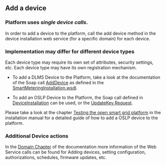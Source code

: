 ## Add a device

### Platform uses _single device calls_.
In order to add a device to the platform, call the add device method in the device installation web service (for a specific domain) for each device.

### Implementation may differ for different device types
Each device type may require its own set of attributes, security settings, etc.
Each device type may have its own registration mechanism.

- To add a DLMS Device to the Platform, take a look at the documentation of the Soap call [AddDevice](../Domains/Smartmetering/smartmeteringwebservices/AddDevice.md) as defined in the [SmartMeteringInstallation.wsdl](https://github.com/OSGP/Platform/blob/development/osgp-adapter-ws-smartmetering/src/main/webapp/WEB-INF/wsdl/smartmetering/SmartMeteringInstallation.wsdl).

- To add an OSLP Device to the Platform, the Soap call defined in [DeviceInstallation](https://github.com/OSGP/Platform/blob/development/osgp-adapter-ws-core/src/main/webapp/WEB-INF/wsdl/common/DeviceInstallation.wsdl) can be used, or the [UpdateKey Request](https://github.com/OSGP/Platform/blob/development/osgp-adapter-ws-admin/src/main/webapp/WEB-INF/wsdl/admin/DeviceManagement.wsdl).

Please take a look at the chapter [Testing the open smart grid platform](./Installation/testOSGP.md) in the installation manual for a detailed guide of how to add a OSLP device to the platform.

### Additional Device actions
In the [Domain Chapter](../Domains/README.md) of the documentation more information of the Web Service calls can be found for Adding devices, setting configuration, authorizations, schedules, firmware updates, etc.